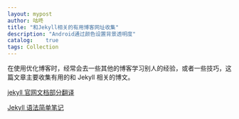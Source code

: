 ```yaml
---
layout: mypost
author: 咕咚
title: "和Jekyll相关的有用博客网址收集"
description: "Android通过颜色设置背景透明度"
catalog:    true
tags: Collection
---
```

在使用优化博客时，经常会去一些其他的博客学习别人的经验，或者一些技巧，这篇文章主要收集有用的和 Jekyll 相关的博文。

[jekyll 官网文档部分翻译](http://blog.csdn.net/maoxunxing/article/details/40479753)

[Jekyll 语法简单笔记](http://ju.outofmemory.cn/entry/98471)
